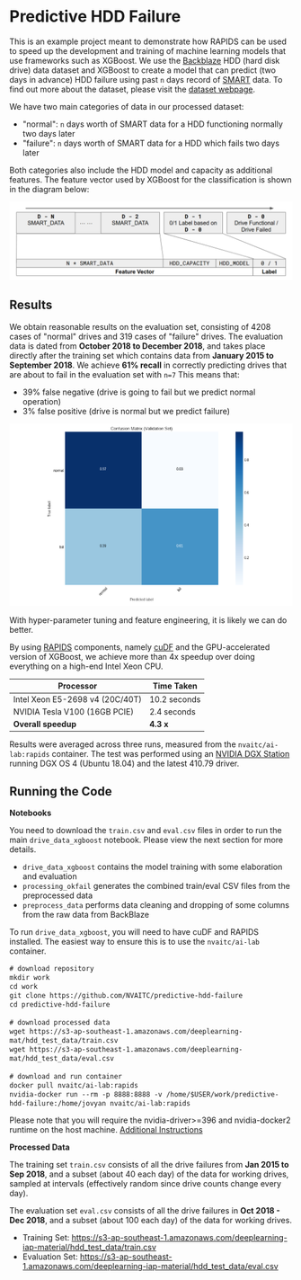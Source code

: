 # Predictive HDD Failure

This is an example project meant to demonstrate how RAPIDS can be used to speed up the development and training of machine learning models that use frameworks such as XGBoost. We use the [Backblaze](https://www.backblaze.com/) HDD (hard disk drive) data dataset and XGBoost to create a model that can predict (two days in advance) HDD failure using past `n` days record of [SMART](https://en.wikipedia.org/wiki/S.M.A.R.T.) data. To find out more about the dataset, please visit the [dataset webpage](https://www.backblaze.com/b2/hard-drive-test-data.html).

We have two main categories of data in our processed dataset:

* "normal": `n` days worth of SMART data for a HDD functioning normally two days later
* "failure": `n` days worth of SMART data for a HDD which fails two days later

Both categories also include the HDD model and capacity as additional features. The feature vector used by XGBoost for the classification is shown in the diagram below:

![](images/feature_vector.png)

## Results

We obtain reasonable results on the evaluation set, consisting of 4208 cases of "normal" drives and 319 cases of "failure" drives. The evaluation data is dated from **October 2018 to December 2018**, and takes place directly after the training set which contains data from **January 2015 to September 2018**. We achieve **61% recall** in correctly predicting drives that are about to fail in the evaluation set with `n=7` This means that:

* 39% false negative (drive is going to fail but we predict normal operation)
* 3% false positive (drive is normal but we predict failure)

![](images/cnf_matrix.png)

With hyper-parameter tuning and feature engineering, it is likely we can do better.

By using [RAPIDS](https://rapids.ai/) components, namely [cuDF](https://github.com/rapidsai/cudf) and the GPU-accelerated version of XGBoost, we achieve more than 4x speedup over doing everything on a high-end Intel Xeon CPU.

| Processor                       | Time Taken      |
| ------------------------------- | --------------- |
| Intel Xeon E5-2698 v4 (20C/40T) | 10.2 seconds    |
| NVIDIA Tesla V100 (16GB PCIE)   | 2.4 seconds     |
| **Overall speedup**             | **4.3 x**         |

Results were averaged across three runs, measured from the `nvaitc/ai-lab:rapids` container. The test was performed using an [NVIDIA DGX Station](https://www.nvidia.com/en-sg/data-center/dgx-station/) running DGX OS 4 (Ubuntu 18.04) and the latest 410.79 driver.

## Running the Code

**Notebooks**

You need to download the `train.csv` and `eval.csv` files in order to run the main `drive_data_xgboost` notebook. Please view the next section for more details.

* `drive_data_xgboost` contains the model training with some elaboration and evaluation
* `processing_okfail` generates the combined train/eval CSV files from the preprocessed data
* `preprocess_data` performs data cleaning and dropping of some columns from the raw data from BackBlaze

To run `drive_data_xgboost`, you will need to have cuDF and RAPIDS installed. The easiest way to ensure this is to use the `nvaitc/ai-lab` container.

```
# download repository
mkdir work
cd work
git clone https://github.com/NVAITC/predictive-hdd-failure
cd predictive-hdd-failure

# download processed data
wget https://s3-ap-southeast-1.amazonaws.com/deeplearning-mat/hdd_test_data/train.csv
wget https://s3-ap-southeast-1.amazonaws.com/deeplearning-mat/hdd_test_data/eval.csv

# download and run container
docker pull nvaitc/ai-lab:rapids
nvidia-docker run --rm -p 8888:8888 -v /home/$USER/work/predictive-hdd-failure:/home/jovyan nvaitc/ai-lab:rapids
```

Please note that you will require the nvidia-driver>=396 and nvidia-docker2 runtime on the host machine. [Additional Instructions](https://github.com/NVAITC/ai-lab/blob/master/INSTRUCTIONS.md)

**Processed Data**

The training set `train.csv` consists of all the drive failures from **Jan 2015 to Sep 2018**, and a subset (about 40 each day) of the data for working drives, sampled at intervals (effectively random since drive counts change every day).

The evaluation set `eval.csv` consists of all the drive failures in **Oct 2018 - Dec 2018**, and a subset (about 100 each day) of the data for working drives.

* Training Set: https://s3-ap-southeast-1.amazonaws.com/deeplearning-iap-material/hdd_test_data/train.csv
* Evaluation Set: https://s3-ap-southeast-1.amazonaws.com/deeplearning-iap-material/hdd_test_data/eval.csv
